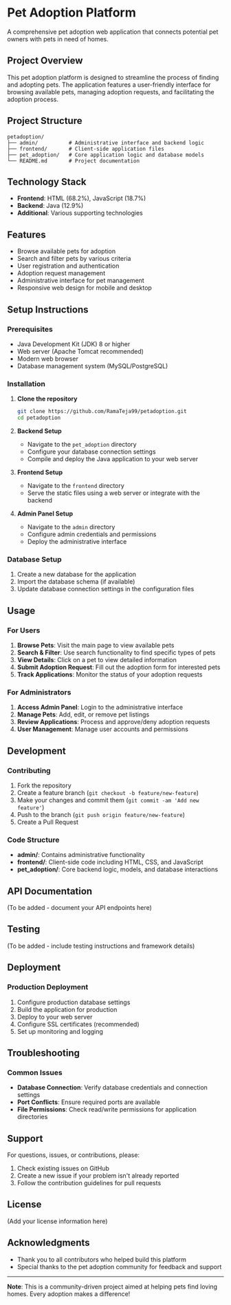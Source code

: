 # Pet Adoption Platform

A comprehensive pet adoption web application that connects potential pet owners with pets in need of homes.

## Project Overview

This pet adoption platform is designed to streamline the process of finding and adopting pets. The application features a user-friendly interface for browsing available pets, managing adoption requests, and facilitating the adoption process.

## Project Structure

```
petadoption/
├── admin/          # Administrative interface and backend logic
├── frontend/       # Client-side application files
├── pet_adoption/   # Core application logic and database models
└── README.md       # Project documentation
```

## Technology Stack

- **Frontend**: HTML (68.2%), JavaScript (18.7%)
- **Backend**: Java (12.9%)
- **Additional**: Various supporting technologies

## Features

- Browse available pets for adoption
- Search and filter pets by various criteria
- User registration and authentication
- Adoption request management
- Administrative interface for pet management
- Responsive web design for mobile and desktop

## Setup Instructions

### Prerequisites

- Java Development Kit (JDK) 8 or higher
- Web server (Apache Tomcat recommended)
- Modern web browser
- Database management system (MySQL/PostgreSQL)

### Installation

1. **Clone the repository**
   ```bash
   git clone https://github.com/RamaTeja99/petadoption.git
   cd petadoption
   ```

2. **Backend Setup**
   - Navigate to the `pet_adoption` directory
   - Configure your database connection settings
   - Compile and deploy the Java application to your web server

3. **Frontend Setup**
   - Navigate to the `frontend` directory
   - Serve the static files using a web server or integrate with the backend

4. **Admin Panel Setup**
   - Navigate to the `admin` directory
   - Configure admin credentials and permissions
   - Deploy the administrative interface

### Database Setup

1. Create a new database for the application
2. Import the database schema (if available)
3. Update database connection settings in the configuration files

## Usage

### For Users

1. **Browse Pets**: Visit the main page to view available pets
2. **Search & Filter**: Use search functionality to find specific types of pets
3. **View Details**: Click on a pet to view detailed information
4. **Submit Adoption Request**: Fill out the adoption form for interested pets
5. **Track Applications**: Monitor the status of your adoption requests

### For Administrators

1. **Access Admin Panel**: Login to the administrative interface
2. **Manage Pets**: Add, edit, or remove pet listings
3. **Review Applications**: Process and approve/deny adoption requests
4. **User Management**: Manage user accounts and permissions

## Development

### Contributing

1. Fork the repository
2. Create a feature branch (`git checkout -b feature/new-feature`)
3. Make your changes and commit them (`git commit -am 'Add new feature'`)
4. Push to the branch (`git push origin feature/new-feature`)
5. Create a Pull Request

### Code Structure

- **admin/**: Contains administrative functionality
- **frontend/**: Client-side code including HTML, CSS, and JavaScript
- **pet_adoption/**: Core backend logic, models, and database interactions

## API Documentation

(To be added - document your API endpoints here)

## Testing

(To be added - include testing instructions and framework details)

## Deployment

### Production Deployment

1. Configure production database settings
2. Build the application for production
3. Deploy to your web server
4. Configure SSL certificates (recommended)
5. Set up monitoring and logging

## Troubleshooting

### Common Issues

- **Database Connection**: Verify database credentials and connection settings
- **Port Conflicts**: Ensure required ports are available
- **File Permissions**: Check read/write permissions for application directories

## Support

For questions, issues, or contributions, please:

1. Check existing issues on GitHub
2. Create a new issue if your problem isn't already reported
3. Follow the contribution guidelines for pull requests

## License

(Add your license information here)

## Acknowledgments

- Thank you to all contributors who helped build this platform
- Special thanks to the pet adoption community for feedback and support

---

**Note**: This is a community-driven project aimed at helping pets find loving homes. Every adoption makes a difference!
